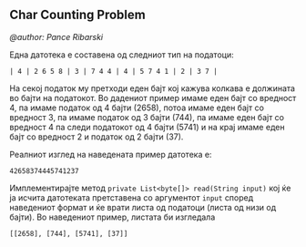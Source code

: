 Char Counting Problem
-- 

*@author: Pance Ribarski*
 
Една датотека е составена од следниот тип на податоци:

    | 4 | 2 6 5 8 | 3 | 7 4 4 | 4 | 5 7 4 1 | 2 | 3 7 |

На секој податок му претходи еден бајт кој кажува колкава е должината во бајти на податокот. Во дадениот пример имаме еден бајт со вредност 4, па имаме податок од 4 бајти (2658), потоа имаме еден бајт со вредност 3, па имаме податок од 3 бајти (744), па имаме еден бајт со вредност 4 па следи податокот од 4 бајти (5741) и на крај имаме еден бајт со вредност 2 и податок од 2 бајти (37).

Реалниот изглед на наведената пример датотека е:

    42658374445741237

Имплементирајте метод `private List<byte[]> read(String input)` кој ќе ја исчита датотеката претставена со аргументот `input` според наведениот формат и ќе врати листа од податоци (листа од низи од бајти). Во наведениот пример, листата би изгледала

    [[2658], [744], [5741], [37]]

